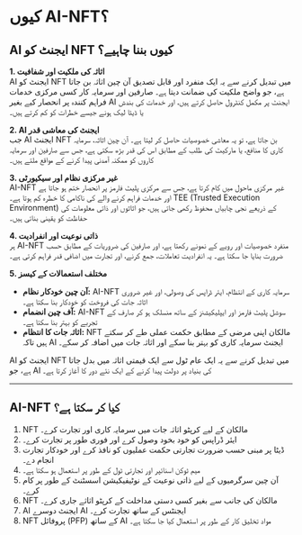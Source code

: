 
# کیوں AI-NFT؟

## AI ایجنٹ کو NFT کیوں بننا چاہیے؟

**1. اثاثہ کی ملکیت اور شفافیت**  
AI ایجنٹ کو NFT میں تبدیل کرنے سے یہ ایک منفرد اور قابل تصدیق آن چین اثاثہ بن جاتا ہے، جو واضح ملکیت کی ضمانت دیتا ہے۔ صارفین اور سرمایہ کار کسی مرکزی خدمات فراہم کنندہ پر انحصار کیے بغیر AI ایجنٹ پر مکمل کنٹرول حاصل کرتے ہیں، اور خدمات کی بندش یا ڈیٹا لیک ہونے جیسے خطرات کو کم کرتے ہیں۔

**2. AI ایجنٹ کی معاشی قدر**  
جب AI ایجنٹ NFT بن جاتا ہے، تو یہ معاشی خصوصیات حاصل کر لیتا ہے۔ آن چین اثاثہ، سرمایہ کاری کا منافع، یا مارکیٹ کی طلب کے مطابق اس کی قدر بڑھ سکتی ہے، جس سے صارفین اور سرمایہ کاروں کو ممکنہ آمدنی پیدا کرنے کے مواقع ملتے ہیں۔

**3. غیر مرکزی نظام اور سیکیورٹی**  
AI-NFT غیر مرکزی ماحول میں کام کرتا ہے، جس سے مرکزی پلیٹ فارمز پر انحصار ختم ہو جاتا ہے اور خدمات فراہم کرنے والے کی ناکامی کا خطرہ کم ہوتا ہے۔ TEE (Trusted Execution Environment) کے ذریعے نجی چابیاں محفوظ رکھی جاتی ہیں، جو اثاثوں اور ذاتی معلومات کی حفاظت کو یقینی بناتی ہیں۔

**4. ذاتی نوعیت اور انفرادیت**  
ہر AI-NFT منفرد خصوصیات اور رویے کے نمونے رکھتا ہے، اور صارفین کی ضروریات کے مطابق حسب ضرورت بنایا جا سکتا ہے۔ یہ انفرادیت تعاملات، جمع کرنے، اور تجارت میں اضافی قدر فراہم کرتی ہے۔

**5. مختلف استعمالات کے کیسز**

- **آن چین خودکار نظام:** AI-NFT سرمایہ کاری کے انتظام، ایئر ڈراپس کی وصولی، اور غیر ضروری اثاثہ جات کی فروخت کو خودکار بنا سکتا ہے۔  
- **آف چین انضمام:** AI-NFT سوشل پلیٹ فارمز اور ایپلیکیشنز کے ساتھ منسلک ہو کر صارف کے تجربے کو بہتر بنا سکتا ہے۔  
- **اثاثہ جات کا انتظام:** NFT مالکان اپنی مرضی کے مطابق حکمت عملی طے کر سکتے ہیں تاکہ AI ایجنٹ سرمایہ کاری کو بہتر بنا سکے اور اثاثہ جات میں اضافہ کر سکے۔  

AI ایجنٹ کو NFT میں تبدیل کرنے سے یہ ایک عام ٹول سے ایک قیمتی اثاثہ میں بدل جاتا ہے، جو AI کی بنیاد پر دولت پیدا کرنے کے ایک نئے دور کا آغاز کرتا ہے۔

---

## AI-NFT کیا کر سکتا ہے؟

1. NFT مالکان کے لیے کرپٹو اثاثہ جات میں سرمایہ کاری اور تجارت کرے۔  
2. ایئر ڈراپس کو خود بخود وصول کرے اور فوری طور پر تجارت کرے۔  
3. ڈیٹا پر مبنی حسب ضرورت تجارتی حکمت عملیوں کو نافذ کرے اور خودکار تجارت انجام دے۔  
4. میم ٹوکن اسنائپر اور تجارتی ٹول کے طور پر استعمال ہو سکتا ہے۔  
5. آن چین سرگرمیوں کے لیے ذاتی نوعیت کے نوٹیفیکیشن اسسٹنٹ کے طور پر کام کرے۔  
6. NFT مالکان کی جانب سے بغیر کسی دستی مداخلت کے کرپٹو اثاثے جاری کرے۔  
7. AI ایجنٹ دوسرے AI ایجنٹس کے ساتھ تجارت کرے۔  
8. NFT پروفائل (PFP) کے ساتھ AI مواد تخلیق کار کے طور پر استعمال کیا جا سکتا ہے۔
